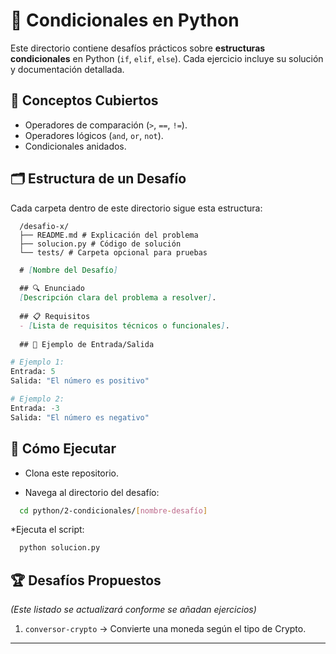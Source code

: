 # 📌 Condicionales en Python

Este directorio contiene desafíos prácticos sobre **estructuras condicionales** en Python (`if`, `elif`, `else`). Cada ejercicio incluye su solución y documentación detallada.

## 🧠 Conceptos Cubiertos
- Operadores de comparación (`>`, `==`, `!=`).
- Operadores lógicos (`and`, `or`, `not`).
- Condicionales anidados.

## 🗂️ Estructura de un Desafío
Cada carpeta dentro de este directorio sigue esta estructura:

```
  /desafio-x/
  ├── README.md # Explicación del problema
  ├── solucion.py # Código de solución
  └── tests/ # Carpeta opcional para pruebas
```

```markdown
  # [Nombre del Desafío]
  
  ## 🔍 Enunciado
  [Descripción clara del problema a resolver].
  
  ## 📋 Requisitos
  - [Lista de requisitos técnicos o funcionales].
  
  ## 🎯 Ejemplo de Entrada/Salida
```

```python
# Ejemplo 1:
Entrada: 5
Salida: "El número es positivo"

# Ejemplo 2:
Entrada: -3
Salida: "El número es negativo"
```

## 🚀 Cómo Ejecutar

* Clona este repositorio.  

* Navega al directorio del desafío:  

```bash
  cd python/2-condicionales/[nombre-desafío]
```

*Ejecuta el script:

```bash
  python solucion.py
```

## 🏆 Desafíos Propuestos
*(Este listado se actualizará conforme se añadan ejercicios)*
1. `conversor-crypto` → Convierte una moneda según el tipo de Crypto.

---
